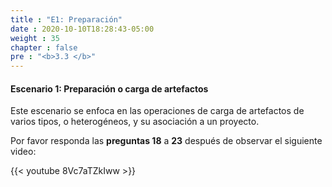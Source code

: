 ```yaml
---
title : "E1: Preparación"
date : 2020-10-10T18:28:43-05:00
weight : 35
chapter : false
pre : "<b>3.3 </b>"
---
```


#### Escenario 1: Preparación o carga de artefactos

Este escenario se enfoca en las operaciones de carga de artefactos de varios tipos, o heterogéneos, y su asociación a un proyecto.

Por favor responda las **preguntas 18** a **23** después de observar el siguiente video:	

{{< youtube 8Vc7aTZkIww >}}


